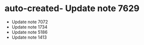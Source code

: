 # auto-created- Update note 7629
- Update note 7072
- Update note 1734
- Update note 5186
- Update note 1413
